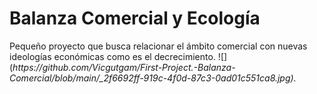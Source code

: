 	
<h1>Balanza Comercial y Ecología</h1>
Pequeño proyecto que busca relacionar el ámbito comercial con nuevas ideologías económicas como es el decrecimiento.
![](<em>https://github.com/Vicgutgam/First-Project.-Balanza-Comercial/blob/main/_2f6692ff-919c-4f0d-87c3-0ad01c551ca8.jpg).
